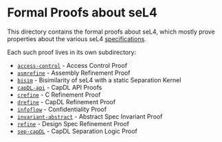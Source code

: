 Formal Proofs about seL4
========================

This directory contains the formal proofs about seL4, which mostly prove
properties about the various seL4 [specifications](../spec/).

Each such proof lives in its own subdirectory:

  * [`access-control`](access-control/) - Access Control Proof
  * [`asmrefine`](asmrefine/) - Assembly Refinement Proof
  * [`bisim`](bisim/) - Bisimilarity of seL4 with a static Separation Kernel
  * [`capDL-api`](capDL-api/) - CapDL API Proofs
  * [`crefine`](crefine/) - C Refinement Proof
  * [`drefine`](drefine/) - CapDL Refinement Proof
  * [`infoflow`](infoflow/) - Confidentiality Proof
  * [`invariant-abstract`](invariant-abstract/) - Abstract Spec Invariant Proof
  * [`refine`](refine/) - Design Spec Refinement Proof
  * [`sep-capDL`](sep-capDL/) - CapDL Separation Logic Proof

